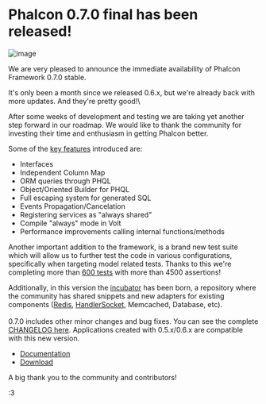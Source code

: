 <!--
slug: phalcon-0-7-0-final-has-been-released
date: Tue Dec 04 2012 14:52:00 GMT-0500 (EST)
tags: release, 0.7.0, php
title: Phalcon 0.7.0 final has been released!
id: 37202492724
link: http://blog.phalconphp.com/post/37202492724/phalcon-0-7-0-final-has-been-released
raw: {"blog_name":"phalconphp","id":37202492724,"post_url":"http://blog.phalconphp.com/post/37202492724/phalcon-0-7-0-final-has-been-released","slug":"phalcon-0-7-0-final-has-been-released","type":"text","date":"2012-12-04 19:52:00 GMT","timestamp":1354650720,"state":"published","format":"html","reblog_key":"w21DLdfC","tags":["release","0.7.0","php"],"short_url":"http://tmblr.co/Z6PumvYfSFqq","highlighted":[],"note_count":0,"source_url":"https://phalconphp.com/download","source_title":"phalconphp.com","title":"Phalcon 0.7.0 final has been released!","body":"<div><img alt=\"image\" src=\"http://static.phalconphp.com/blog/img/falcon07.png\"/></div>\n<p>We are very pleased to announce the immediate availability of Phalcon Framework 0.7.0 stable.</p>\n<p>It's only been a month since we released 0.6.x, but we're already back with more updates. And they're pretty good!<br/><span class=\"short_text\" id=\"result_box\"><span class=\"hps\"></span></span></p>\n<p><span class=\"short_text\"><span class=\"hps\">After some weeks</span> <span class=\"hps\">of</span><span class=\"hps\"> development</span> <span class=\"hps\">and testing</span></span> we are taking yet another step forward in our roadmap. We would like to thank the community for investing their time and enthusiasm in getting Phalcon better.</p>\n<p>Some of the <a href=\"http://blog.phalconphp.com/post/36213237029/phalcon-0-7-0-beta-released\">key features</a> introduced are:</p>\n<ul><li>Interfaces</li>\n<li>Independent Column Map</li>\n<li>ORM queries through PHQL</li>\n<li>Object/Oriented Builder for PHQL</li>\n<li>Full escaping system for generated SQL</li>\n<li>Events Propagation/Cancelation</li>\n<li>Registering services as "always shared"</li>\n<li>Compile &ldquo;always&rdquo; mode in Volt</li>\n<li>Performance improvements calling internal functions/methods</li>\n</ul><p>Another important addition to the framework, is a brand new test suite which will allow us to further test the code in various configurations, specifically when targeting model related tests. Thanks to this we&rsquo;re completing more than <a href=\"https://travis-ci.org/phalcon/cphalcon/builds/3499298\">600 tests</a> with more than 4500 assertions!</p>\n<p>Additionally, in this version the <a href=\"https://github.com/phalcon/incubator\">incubator</a> has been born, a repository where the community has shared snippets and new adapters for existing components (<a href=\"http://redis.io/\">Redis</a>, <a href=\"http://yoshinorimatsunobu.blogspot.com/search/label/handlersocket\">HandlerSocket</a>, Memcached, Database, etc).<br/><br/>0.7.0 includes other minor changes and bug fixes. You can see the complete <a href=\"https://github.com/phalcon/cphalcon/blob/0.7.0/CHANGELOG\">CHANGELOG here</a>. Applications created with 0.5.x/0.6.x are compatible with this new version.</p>\n<ul><li><a href=\"https://docs.phalconphp.com/en/latest/\">Documentation</a></li>\n<li><a href=\"https://phalconphp.com/download\">Download</a></li>\n</ul><p>A big thank you to the community and contributors!</p>\n<p>:3</p>","reblog":{"tree_html":"","comment":"<div><img alt=\"image\" src=\"http://static.phalconphp.com/blog/img/falcon07.png\"></div>\n<p>We are very pleased to announce the immediate availability of Phalcon Framework 0.7.0 stable.</p>\n<p>It&rsquo;s only been a month since we released 0.6.x, but we&rsquo;re already back with more updates. And they&rsquo;re pretty good!<br><span class=\"short_text\" id=\"result_box\"><span class=\"hps\"></span></span></p>\n<p><span class=\"short_text\"><span class=\"hps\">After some weeks</span> <span class=\"hps\">of</span><span class=\"hps\"> development</span> <span class=\"hps\">and testing</span></span> we are taking yet another step forward in our roadmap. We would like to thank the community for investing their time and enthusiasm in getting Phalcon better.</p>\n<p>Some of the <a href=\"http://blog.phalconphp.com/post/36213237029/phalcon-0-7-0-beta-released\">key features</a> introduced are:</p>\n<ul><li>Interfaces</li>\n<li>Independent Column Map</li>\n<li>ORM queries through PHQL</li>\n<li>Object/Oriented Builder for PHQL</li>\n<li>Full escaping system for generated SQL</li>\n<li>Events Propagation/Cancelation</li>\n<li>Registering services as &ldquo;always shared&rdquo;</li>\n<li>Compile &ldquo;always&rdquo; mode in Volt</li>\n<li>Performance improvements calling internal functions/methods</li>\n</ul><p>Another important addition to the framework, is a brand new test suite which will allow us to further test the code in various configurations, specifically when targeting model related tests.&nbsp;Thanks to this we&rsquo;re completing more than <a href=\"https://travis-ci.org/phalcon/cphalcon/builds/3499298\">600 tests</a> with more than 4500 assertions!</p>\n<p>Additionally, in this version the <a href=\"https://github.com/phalcon/incubator\">incubator</a> has been born, a repository where the community has shared snippets and new adapters for existing components (<a href=\"http://redis.io/\">Redis</a>, <a href=\"http://yoshinorimatsunobu.blogspot.com/search/label/handlersocket\">HandlerSocket</a>, Memcached, Database, etc).<br><br>0.7.0 includes other minor changes and bug fixes. You can see the complete <a href=\"https://github.com/phalcon/cphalcon/blob/0.7.0/CHANGELOG\">CHANGELOG here</a>. Applications created with 0.5.x/0.6.x are compatible with this new version.</p>\n<ul><li><a href=\"https://docs.phalconphp.com/en/latest/\">Documentation</a></li>\n<li><a href=\"https://phalconphp.com/download\">Download</a></li>\n</ul><p>A big thank you to the community and contributors!</p>\n<p>:3</p>"},"trail":[{"blog":{"name":"phalconphp","theme":{"header_full_width":1117,"header_full_height":426,"header_focus_width":758,"header_focus_height":426,"avatar_shape":"square","background_color":"#FAFAFA","body_font":"Helvetica Neue","header_bounds":"0,937,426,179","header_image":"http://static.tumblr.com/be2b0380984b972b47699d457f4c0ffb/ivjir8a/815nn0qo7/tumblr_static_28z87js742xwowwo0kco04ogs.jpg","header_image_focused":"http://static.tumblr.com/be2b0380984b972b47699d457f4c0ffb/ivjir8a/laHnn0qo9/tumblr_static_tumblr_static_28z87js742xwowwo0kco04ogs_focused_v3.jpg","header_image_scaled":"http://static.tumblr.com/be2b0380984b972b47699d457f4c0ffb/ivjir8a/815nn0qo7/tumblr_static_28z87js742xwowwo0kco04ogs_2048_v2.jpg","header_stretch":true,"link_color":"#529ECC","show_avatar":true,"show_description":true,"show_header_image":true,"show_title":true,"title_color":"#444444","title_font":"Gibson","title_font_weight":"bold"}},"post":{"id":"37202492724"},"content":"<div><img alt=\"image\" src=\"http://static.phalconphp.com/blog/img/falcon07.png\"></div>\n<p>We are very pleased to announce the immediate availability of Phalcon Framework 0.7.0 stable.</p>\n<p>It's only been a month since we released 0.6.x, but we're already back with more updates. And they're pretty good!<br><span class=\"short_text\" id=\"result_box\"><span class=\"hps\"></span></span></p>\n<p><span class=\"short_text\"><span class=\"hps\">After some weeks</span> <span class=\"hps\">of</span><span class=\"hps\"> development</span> <span class=\"hps\">and testing</span></span> we are taking yet another step forward in our roadmap. We would like to thank the community for investing their time and enthusiasm in getting Phalcon better.</p>\n<p>Some of the <a href=\"http://blog.phalconphp.com/post/36213237029/phalcon-0-7-0-beta-released\">key features</a> introduced are:</p>\n<ul><li>Interfaces</li>\n<li>Independent Column Map</li>\n<li>ORM queries through PHQL</li>\n<li>Object/Oriented Builder for PHQL</li>\n<li>Full escaping system for generated SQL</li>\n<li>Events Propagation/Cancelation</li>\n<li>Registering services as "always shared"</li>\n<li>Compile "always" mode in Volt</li>\n<li>Performance improvements calling internal functions/methods</li>\n</ul><p>Another important addition to the framework, is a brand new test suite which will allow us to further test the code in various configurations, specifically when targeting model related tests. Thanks to this we're completing more than <a href=\"https://travis-ci.org/phalcon/cphalcon/builds/3499298\">600 tests</a> with more than 4500 assertions!</p>\n<p>Additionally, in this version the <a href=\"https://github.com/phalcon/incubator\">incubator</a> has been born, a repository where the community has shared snippets and new adapters for existing components (<a href=\"http://redis.io/\">Redis</a>, <a href=\"http://yoshinorimatsunobu.blogspot.com/search/label/handlersocket\">HandlerSocket</a>, Memcached, Database, etc).<br><br>0.7.0 includes other minor changes and bug fixes. You can see the complete <a href=\"https://github.com/phalcon/cphalcon/blob/0.7.0/CHANGELOG\">CHANGELOG here</a>. Applications created with 0.5.x/0.6.x are compatible with this new version.</p>\n<ul><li><a href=\"https://docs.phalconphp.com/en/latest/\">Documentation</a></li>\n<li><a href=\"https://phalconphp.com/download\">Download</a></li>\n</ul><p>A big thank you to the community and contributors!</p>\n<p>:3</p>","content_raw":"<div><img alt=\"image\" src=\"http://static.phalconphp.com/blog/img/falcon07.png\"></div>\r\n<p>We are very pleased to announce the immediate availability of Phalcon Framework 0.7.0 stable.</p>\r\n<p>It&rsquo;s only been a month since we released 0.6.x, but we&rsquo;re already back with more updates. And they&rsquo;re pretty good!<br><span class=\"short_text\" id=\"result_box\"><span class=\"hps\"></span></span></p>\r\n<p><span class=\"short_text\"><span class=\"hps\">After some weeks</span> <span class=\"hps\">of</span><span class=\"hps\"> development</span> <span class=\"hps\">and testing</span></span> we are taking yet another step forward in our roadmap. We would like to thank the community for investing their time and enthusiasm in getting Phalcon better.</p>\r\n<p>Some of the <a href=\"http://blog.phalconphp.com/post/36213237029/phalcon-0-7-0-beta-released\">key features</a> introduced are:</p>\r\n<ul><li>Interfaces</li>\r\n<li>Independent Column Map</li>\r\n<li>ORM queries through PHQL</li>\r\n<li>Object/Oriented Builder for PHQL</li>\r\n<li>Full escaping system for generated SQL</li>\r\n<li>Events Propagation/Cancelation</li>\r\n<li>Registering services as &ldquo;always shared&rdquo;</li>\r\n<li>Compile \"always\" mode in Volt</li>\r\n<li>Performance improvements calling internal functions/methods</li>\r\n</ul><p>Another important addition to the framework, is a brand new test suite which will allow us to further test the code in various configurations, specifically when targeting model related tests.&nbsp;Thanks to this we're completing more than <a href=\"https://travis-ci.org/phalcon/cphalcon/builds/3499298\">600 tests</a> with more than 4500 assertions!</p>\r\n<p>Additionally, in this version the <a href=\"https://github.com/phalcon/incubator\">incubator</a> has been born, a repository where the community has shared snippets and new adapters for existing components (<a href=\"http://redis.io/\">Redis</a>, <a href=\"http://yoshinorimatsunobu.blogspot.com/search/label/handlersocket\">HandlerSocket</a>, Memcached, Database, etc).<br><br>0.7.0 includes other minor changes and bug fixes. You can see the complete <a href=\"https://github.com/phalcon/cphalcon/blob/0.7.0/CHANGELOG\">CHANGELOG here</a>. Applications created with 0.5.x/0.6.x are compatible with this new version.</p>\r\n<ul><li><a href=\"https://docs.phalconphp.com/en/latest/\">Documentation</a></li>\r\n<li><a href=\"https://phalconphp.com/download\">Download</a></li>\r\n</ul><p>A big thank you to the community and contributors!</p>\r\n<p>:3</p>","is_current_item":true,"is_root_item":true}]}
publish: 2012-12-04
-->


Phalcon 0.7.0 final has been released!
======================================

![image](http://static.phalconphp.com/blog/img/falcon07.png)

We are very pleased to announce the immediate availability of Phalcon
Framework 0.7.0 stable.

It's only been a month since we released 0.6.x, but we're already back
with more updates. And they're pretty good!\

After some weeks of development and testing we are taking yet another
step forward in our roadmap. We would like to thank the community for
investing their time and enthusiasm in getting Phalcon better.

Some of the [key
features](http://blog.phalconphp.com/post/36213237029/phalcon-0-7-0-beta-released)
introduced are:

-   Interfaces
-   Independent Column Map
-   ORM queries through PHQL
-   Object/Oriented Builder for PHQL
-   Full escaping system for generated SQL
-   Events Propagation/Cancelation
-   Registering services as "always shared"
-   Compile "always" mode in Volt
-   Performance improvements calling internal functions/methods

Another important addition to the framework, is a brand new test suite
which will allow us to further test the code in various configurations,
specifically when targeting model related tests. Thanks to this we're
completing more than [600
tests](https://travis-ci.org/phalcon/cphalcon/builds/3499298) with more
than 4500 assertions!

Additionally, in this version the
[incubator](https://github.com/phalcon/incubator) has been born, a
repository where the community has shared snippets and new adapters for
existing components ([Redis](http://redis.io/),
[HandlerSocket](http://yoshinorimatsunobu.blogspot.com/search/label/handlersocket),
Memcached, Database, etc).\
\
0.7.0 includes other minor changes and bug fixes. You can see the
complete [CHANGELOG
here](https://github.com/phalcon/cphalcon/blob/0.7.0/CHANGELOG).
Applications created with 0.5.x/0.6.x are compatible with this new
version.

-   [Documentation](https://docs.phalconphp.com/en/latest/)
-   [Download](https://phalconphp.com/download)

A big thank you to the community and contributors!

:3

